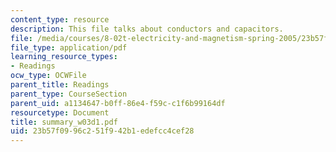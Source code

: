```yaml
---
content_type: resource
description: This file talks about conductors and capacitors.
file: /media/courses/8-02t-electricity-and-magnetism-spring-2005/23b57f0996c251f942b1edefcc4cef28_summary_w03d1.pdf
file_type: application/pdf
learning_resource_types:
- Readings
ocw_type: OCWFile
parent_title: Readings
parent_type: CourseSection
parent_uid: a1134647-b0ff-86e4-f59c-c1f6b99164df
resourcetype: Document
title: summary_w03d1.pdf
uid: 23b57f09-96c2-51f9-42b1-edefcc4cef28
---
```

